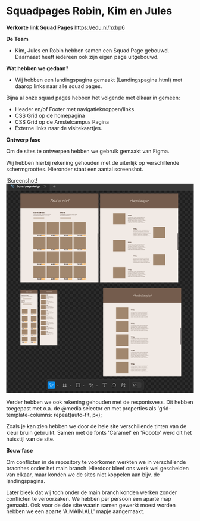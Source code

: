# Squadpages Robin, Kim en Jules

**Verkorte link Squad Pages**
https://edu.nl/hxbp6

**De Team**

- Kim, Jules en Robin hebben samen een Squad Page gebouwd. Daarnaast heeft iedereen ook zijn eigen page uitgebouwd. 

**Wat hebben we gedaan?**

- Wij hebben een landingspagina gemaakt (Landingspagina.html) met daarop links naar alle squad pages. 

Bijna al onze squad pages hebben het volgende met elkaar in gemeen:

- Header en/of Footer met navigatieknoppen/links.
- CSS Grid op de homepagina
- CSS Grid op de Amstelcampus Pagina
- Externe links naar de visitekaartjes.

**Ontwerp fase**

Om de sites te ontwerpen hebben we gebruik gemaakt van Figma. 

Wij hebben hierbij rekening gehouden met de uiterlijk op verschillende schermgroottes. Hieronder staat een aantal screenshot.

!Screenshot!![alt text](<Screenshot 2024-09-20 040016h.png>)

Verder hebben we ook rekening gehouden met de responisvess. Dit hebben toegepast met o.a. de @media selector en met properties als 'grid-template-columns: repeat(auto-fit, px);

Zoals je kan zien hebben we door de hele site verschillende tinten van de kleur bruin gebruikt. Samen met de fonts 'Caramel' en 'Roboto' werd dit het huisstijl van de site.


**Bouw fase**

Om conflicten in de repository te voorkomen werkten we in verschillende bracnhes onder het main branch. Hierdoor bleef ons werk wel gescheiden van elkaar, maar konden we de sites niet koppelen aan bijv. de landingspagina. 

Later bleek dat wij toch onder de main branch konden werken zonder conflicten te veroorzaken. We hebben per persoon een aparte map gemaakt. Ook voor de 4de site waarin samen gewerkt moest worden hebben we een aparte 'A.MAIN.ALL' mapje aangemaakt. 
